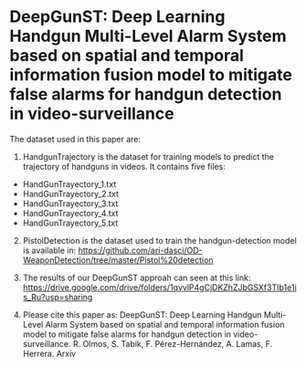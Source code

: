 #  DeepGunST: Deep Learning Handgun Multi-Level Alarm System based on spatial and temporal information fusion model to mitigate false alarms for handgun detection in video-surveillance 

The dataset used in this paper are:

1. HandgunTrajectory is the dataset for training models to predict the trajectory of handguns in videos. It contains five files: 
* HandGunTrayectory_1.txt
* HandGunTrayectory_2.txt
* HandGunTrayectory_3.txt
* HandGunTrayectory_4.txt
* HandGunTrayectory_5.txt

2. PistolDetection is the dataset used to train the handgun-detection model is available in: 
https://github.com/ari-dasci/OD-WeaponDetection/tree/master/Pistol%20detection

3. The results of our DeepGunST approah can seen at this link:
https://drive.google.com/drive/folders/1qvvlP4gCjDKZhZJbGSXf3TIb1e1is_Ru?usp=sharing

4. Please cite this paper as:
DeepGunST: Deep Learning Handgun Multi-Level Alarm System based on spatial and temporal information fusion model to mitigate false alarms for handgun detection in video-surveillance. R. Olmos, S. Tabik, F. Pérez-Hernández, A. Lamas, F. Herrera. Arxiv
